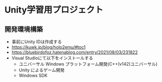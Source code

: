 # Unity学習用プロジェクト

## 開発環境構築

* 事前にUnity IDは作成する
* https://kuwk.jp/blog/holo2emu/#toc1
* https://bluebirdofoz.hatenablog.com/entry/2021/08/03/231822
* Visual Studioにて以下をインストールする
    * ユニバーサル Windows プラットフォーム開発(C++(v142)ユニバーサル)
    * Unity によるゲーム開発
    * Windows SDK
